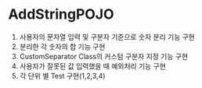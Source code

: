 # AddStringPOJO

1. 사용자의 문자열 입력 및 구분자 기준으로 숫자 분리 기능 구현
2. 분리한 각 숫자의 합 기능 구현
3. CustomSeparator Class의 커스텀 구분자 지정 기능 구현
4. 사용자가 잘못된 값 입력했을 때 예외처리 기능 구현
5. 각 단위 별 Test 구현(1,2,3,4)
